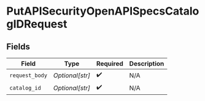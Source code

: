 # PutAPISecurityOpenAPISpecsCatalogIDRequest


## Fields

| Field              | Type               | Required           | Description        |
| ------------------ | ------------------ | ------------------ | ------------------ |
| `request_body`     | *Optional[str]*    | :heavy_check_mark: | N/A                |
| `catalog_id`       | *Optional[str]*    | :heavy_check_mark: | N/A                |